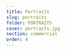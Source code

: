 ```yaml
---
title: Portraits
slug: portraits
folder: PORTRAITS
cover: portraits.jpg
section: commercial
order: 4
---
```

